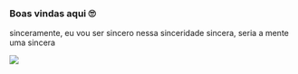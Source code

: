 ### Boas vindas aqui 🙄

sinceramente, eu vou ser sincero nessa sinceridade sincera, seria a mente uma sincera


![](https://media.tenor.com/ttAiVuX-7AgAAAAi/boring-unwillingess.gif)

